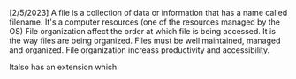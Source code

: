 [2/5/2023]
A file is a collection of data or information that has a name called filename. It's a computer resources (one of the resources managed by the OS) 
File organization affect the order  at which file is being accessed. It is the way files are being organized. Files must be well maintained, managed and organized. File organization increass productivity and accessibility.

Italso  has an extension which 